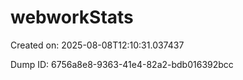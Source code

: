 # webworkStats

Created on: 2025-08-08T12:10:31.037437

Dump ID: 6756a8e8-9363-41e4-82a2-bdb016392bcc

